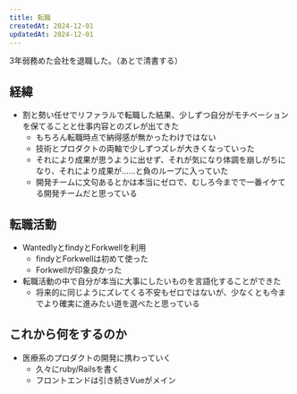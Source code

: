 ```yaml
---
title: 転職
createdAt: 2024-12-01
updatedAt: 2024-12-01
---
```


3年弱務めた会社を退職した。（あとで清書する）

<!--more-->

## 経緯

- 割と勢い任せでリファラルで転職した結果、少しずつ自分がモチベーションを保てることと仕事内容とのズレが出てきた
  - もちろん転職時点で納得感が無かったわけではない
  - 技術とプロダクトの両軸で少しずつズレが大きくなっていった
  - それにより成果が思うように出せず、それが気になり体調を崩しがちになり、それにより成果が......と負のループに入っていた
  - 開発チームに文句あるとかは本当にゼロで、むしろ今までで一番イケてる開発チームだと思っている

## 転職活動

- WantedlyとfindyとForkwellを利用
  - findyとForkwellは初めて使った
  - Forkwellが印象良かった
- 転職活動の中で自分が本当に大事にしたいものを言語化することができた
  - 将来的に同じようにズレてくる不安もゼロではないが、少なくとも今までより確実に進みたい道を選べたと思っている

## これから何をするのか

- 医療系のプロダクトの開発に携わっていく
  - 久々にruby/Railsを書く
  - フロントエンドは引き続きVueがメイン
